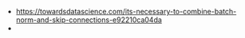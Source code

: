 - https://towardsdatascience.com/its-necessary-to-combine-batch-norm-and-skip-connections-e92210ca04da
- 